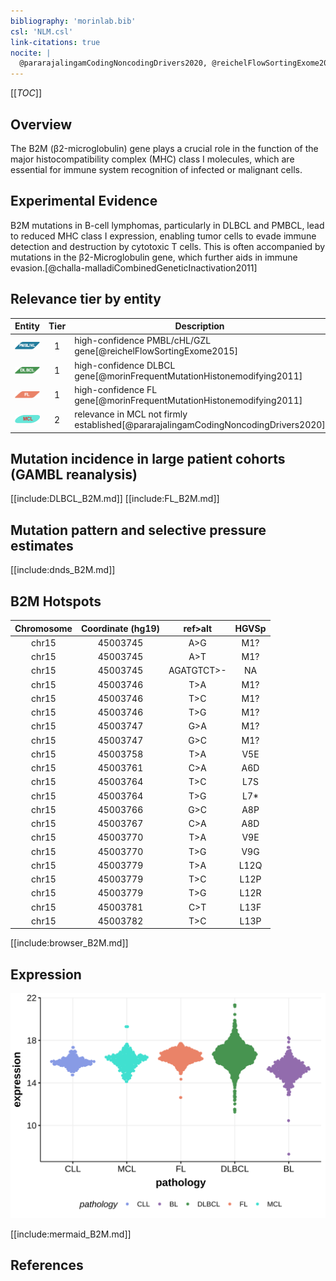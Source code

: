 ```yaml
---
bibliography: 'morinlab.bib'
csl: 'NLM.csl'
link-citations: true
nocite: |
  @pararajalingamCodingNoncodingDrivers2020, @reichelFlowSortingExome2015, @morinFrequentMutationHistonemodifying2011, @challa-malladiCombinedGeneticInactivation2011, 
---
```


[[_TOC_]]

## Overview

The B2M (β2-microglobulin) gene plays a crucial role in the function of the major histocompatibility complex (MHC) class I molecules, which are essential for immune system recognition of infected or malignant cells. 

## Experimental Evidence

B2M mutations in B-cell lymphomas, particularly in DLBCL and PMBCL, lead to reduced MHC class I expression, enabling tumor cells to evade immune detection and destruction by cytotoxic T cells. This is often accompanied by mutations in the β2-Microglobulin gene, which further aids in immune evasion.[@challa-malladiCombinedGeneticInactivation2011]



## Relevance tier by entity

|Entity|Tier|Description                            |
|:------:|:----:|---------------------------------------|
|![PMBL](images/icons/PMBL_tier1.png)|1 |high-confidence PMBL/cHL/GZL gene[@reichelFlowSortingExome2015]|
|![DLBCL](images/icons/DLBCL_tier1.png) |1   |high-confidence DLBCL gene[@morinFrequentMutationHistonemodifying2011]             |
|![FL](images/icons/FL_tier1.png)    |1   |high-confidence FL gene[@morinFrequentMutationHistonemodifying2011]                |
|![MCL](images/icons/MCL_tier2.png)   |2   |relevance in MCL not firmly established[@pararajalingamCodingNoncodingDrivers2020]|

## Mutation incidence in large patient cohorts (GAMBL reanalysis)

[[include:DLBCL_B2M.md]]
[[include:FL_B2M.md]]

## Mutation pattern and selective pressure estimates

[[include:dnds_B2M.md]]

## B2M Hotspots

| Chromosome |Coordinate (hg19) | ref>alt | HGVSp | 
 | :---:| :---: | :--: | :---: |
| chr15 | 45003745 | A>G | M1? |
| chr15 | 45003745 | A>T | M1? |
| chr15 | 45003745 | AGATGTCT>- | NA |
| chr15 | 45003746 | T>A | M1? |
| chr15 | 45003746 | T>C | M1? |
| chr15 | 45003746 | T>G | M1? |
| chr15 | 45003747 | G>A | M1? |
| chr15 | 45003747 | G>C | M1? |
| chr15 | 45003758 | T>A | V5E |
| chr15 | 45003761 | C>A | A6D |
| chr15 | 45003764 | T>C | L7S |
| chr15 | 45003764 | T>G | L7* |
| chr15 | 45003766 | G>C | A8P |
| chr15 | 45003767 | C>A | A8D |
| chr15 | 45003770 | T>A | V9E |
| chr15 | 45003770 | T>G | V9G |
| chr15 | 45003779 | T>A | L12Q |
| chr15 | 45003779 | T>C | L12P |
| chr15 | 45003779 | T>G | L12R |
| chr15 | 45003781 | C>T | L13F |
| chr15 | 45003782 | T>C | L13P |

[[include:browser_B2M.md]]

## Expression
![](images/gene_expression/B2M_by_pathology.svg)

<!-- ORIGIN: morinFrequentMutationHistonemodifying2011 -->
<!-- PMBL: reichelFlowSortingExome2015a -->
<!-- FL: morinFrequentMutationHistonemodifying2011 -->
<!-- MCL: pararajalingamCodingNoncodingDrivers2020 -->
<!-- DLBCL: morinFrequentMutationHistonemodifying2011 -->

[[include:mermaid_B2M.md]]

## References

